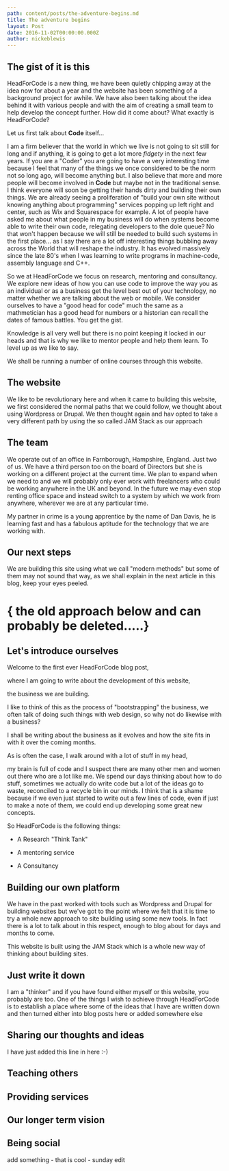 ```yaml
---
path: content/posts/the-adventure-begins.md
title: The adventure begins
layout: Post
date: 2016-11-02T00:00:00.000Z
author: nickeblewis
---
```


## The gist of it is this

HeadForCode is a new thing, we have been quietly chipping away at the idea now for about a year and the website has been something of a background project for awhile. We have also been talking about the idea behind it with various people and with the aim of creating a small team to help develop the concept further. How did it come about? What exactly is HeadForCode?

Let us first talk about **Code** itself...

I am a firm believer that the world in which we live is not going to sit still for long and if anything, it is going to get a lot more *fidgety* in the next few years. If you are a "Coder" you are going to have a very interesting time because I feel that many of the things we once considered to be the norm not so long ago, will become anything but. I also believe that more and more people will become involved in **Code** but maybe not in the traditional sense. I think everyone will soon be getting their hands dirty and building their own things. We are already seeing a proliferation of "build your own site without knowing anything about programming" services popping up left right and center, such as Wix and Squarespace for example. A lot of people have asked me about what people in my business will do when systems become able to write their own code, relegating developers to the dole queue? No that won't happen because we will still be needed to build such systems in the first place... as I say there are a lot off interesting things bubbling away across the World that will reshape the industry. It has evolved massively since the late 80's when I was learning to write programs in machine-code, assembly language and C\+\+.

So we at HeadForCode we focus on research, mentoring and consultancy. We explore new ideas of how you can use code to improve the way you as an individual or as a business get the level best out of your technology, no matter whether we are talking about the web or mobile. We consider ourselves to have a "good head for code" much the same as a mathmetician has a good head for numbers or a historian can recall the dates of famous battles. You get the gist.

Knowledge is all very well but there is no point keeping it locked in our heads and that is why we like to mentor people and help them learn. To level up as we like to say.

We shall be running a number of online courses through this website.

## The website

We like to be revolutionary here and when it came to building this website, we first considered the normal paths that we could follow, we thought about using Wordpress or Drupal. We then thought again and hav opted to take a very different path by using the so called JAM Stack as our approach

## The team

We operate out of an office in Farnborough, Hampshire, England. Just two of us. We have a third person too on the board of Directors but she is working on a different project at the current time. We plan to expand when we need to and we will probably only ever work with freelancers who could be working anywhere in the UK and beyond. In the future we may even stop renting office space and instead switch to a system by which we work from anywhere, wherever we are at any particular time.

My partner in crime is a young apprentice by the name of Dan Davis, he is learning fast and has a fabulous aptitude for the technology that we are working with.

## Our next steps

We are building this site using what we call "modern methods" but some of them may not sound that way, as we shall explain in the next article in this blog, keep your eyes peeled.

# { the old approach below and can probably be deleted.....}

## Let's introduce ourselves

Welcome to the first ever HeadForCode blog post,

where I am going to write about the development of this website,

the business we are building.

I like to think of this as the process of "bootstrapping" the business, we often talk of doing such things with web design, so why not do likewise with a business?

I shall be writing about the business as it evolves and how the site fits in with it over the coming months.

As is often the case, I walk around with a lot of stuff in my head,

my brain is full of code and I suspect there are many other men and women out there who are a lot like me. We spend our days thinking about how to do stuff, sometimes we actually do write code but a lot of the ideas go to waste, reconciled to a recycle bin in our minds. I think that is a shame because if we even just started to write out a few lines of code, even if just to make a note of them, we could end up developing some great new concepts.

So HeadForCode is the following things:

* A Research "Think Tank"

* A mentoring service

* A Consultancy

## Building our own platform

We have in the past worked with tools such as Wordpress and Drupal for building websites but we've got to the point where we felt that it is time to try a whole new approach to site building using some new tools. In fact there is a lot to talk about in this respect, enough to blog about for days and months to come.

This website is built using the JAM Stack which is a whole new way of thinking about building sites.

## Just write it down

I am a "thinker" and if you have found either myself or this website, you probably are too. One of the things I wish to achieve through HeadForCode is to establish a place where some of the ideas that I have are written down and then turned either into blog posts here or added somewhere else

## Sharing our thoughts and ideas

I have just added this line in here :-)

## Teaching others

## Providing services

## Our longer term vision

## Being social

add something - that is cool - sunday edit